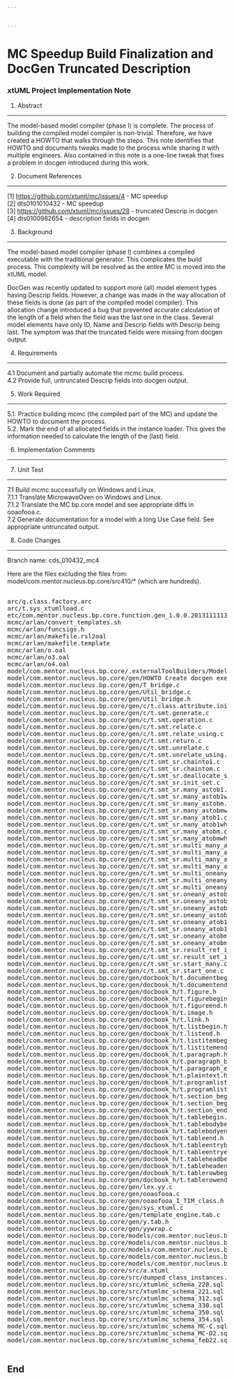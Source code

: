 ```yaml
---


---
```


# MC Speedup Build Finalization and DocGen Truncated Description
### xtUML Project Implementation Note

1. Abstract
-----------
The model-based model compiler (phase I) is complete.  The process of
building the compiled model compiler is non-trivial.  Therefore, we
have created a HOWTO that walks through the steps.  This note identifies
that HOWTO and documents tweaks made to the process while sharing it
with multiple engineers.  Also contained in this note is a one-line
tweak that fixes a problem in docgen introduced during this work.

2. Document References
----------------------
[1] https://github.com/xtuml/mc/issues/4 - MC speedup  
[2] dts0101010432 - MC speedup  
[3] https://github.com/xtuml/mc/issues/28 - truncated Descrip in docgen  
[4] dts0100982654 - description fields in docgen  

3. Background
-------------
The model-based model compiler (phase I) combines a compiled executable
with the traditional generator.  This complicates the build process.
This complexity will be resolved as the entire MC is moved into the
xtUML model.

DocGen was recently updated to support more (all) model element types
having Descrip fields.  However, a change was made in the way allocation
of these fields is done (as part of the compiled model compiler).
This allocation change introduced a bug that prevented accurate
calculation of the length of a field when the field was the last one
in the class.  Several model elements have only ID, Name and Descrip
fields with Descrip being last.  The symptom was that the truncated
fields were missing from docgen output.

4. Requirements
---------------
4.1   Document and partially automate the mcmc build process.  
4.2   Provide full, untruncated Descrip fields into docgen output.  

5. Work Required
----------------
5.1.  Practice building mcmc (the compiled part of the MC) and update
      the HOWTO to document the process.  
5.2.  Mark the end of all allocated fields in the instance loader.  This
      gives the information needed to calculate the length of the (last)
      field.  

6. Implementation Comments
--------------------------

7. Unit Test
------------
7.1    Build mcmc successfully on Windows and Linux.  
7.1.1  Translate MicrowaveOven on Windows and Linux.  
7.1.2  Translate the MC bp.core model and see appropriate diffs in ooaofooa.c.  
7.2    Generate documentation for a model with a long Use Case field.  See
       appropriate untruncated output.  

8. Code Changes
---------------
Branch name: cds_010432_mc4

Here are the files excluding the files from:
model/com.mentor.nucleus.bp.core/src410/*
(which are hundreds).

<pre>

arc/q.class.factory.arc
arc/t.sys_xtumlload.c
etc/com.mentor.nucleus.bp.core.function.gen_1.0.0.201311111325.jar
mcmc/arlan/convert_templates.sh
mcmc/arlan/funcsigs.h
mcmc/arlan/makefile.rsl2oal
mcmc/arlan/makefile.template
mcmc/arlan/o.oal
mcmc/arlan/o3.oal
mcmc/arlan/o4.oal
model/com.mentor.nucleus.bp.core/.externalToolBuilders/Model Compiler.launch
model/com.mentor.nucleus.bp.core/gen/HOWTO Create docgen exe.txt
model/com.mentor.nucleus.bp.core/gen/T_bridge.c
model/com.mentor.nucleus.bp.core/gen/Util_bridge.c
model/com.mentor.nucleus.bp.core/gen/Util_bridge.h
model/com.mentor.nucleus.bp.core/gen/c/t.class.attribute.init.c
model/com.mentor.nucleus.bp.core/gen/c/t.smt.generate.c
model/com.mentor.nucleus.bp.core/gen/c/t.smt.operation.c
model/com.mentor.nucleus.bp.core/gen/c/t.smt.relate.c
model/com.mentor.nucleus.bp.core/gen/c/t.smt.relate_using.c
model/com.mentor.nucleus.bp.core/gen/c/t.smt.return.c
model/com.mentor.nucleus.bp.core/gen/c/t.smt.unrelate.c
model/com.mentor.nucleus.bp.core/gen/c/t.smt.unrelate_using.c
model/com.mentor.nucleus.bp.core/gen/c/t.smt_sr.chainto1.c
model/com.mentor.nucleus.bp.core/gen/c/t.smt_sr.chaintom.c
model/com.mentor.nucleus.bp.core/gen/c/t.smt_sr.deallocate_set.c
model/com.mentor.nucleus.bp.core/gen/c/t.smt_sr.init_set.c
model/com.mentor.nucleus.bp.core/gen/c/t.smt_sr.many_astob1.c
model/com.mentor.nucleus.bp.core/gen/c/t.smt_sr.many_astob1where.c
model/com.mentor.nucleus.bp.core/gen/c/t.smt_sr.many_astobm.c
model/com.mentor.nucleus.bp.core/gen/c/t.smt_sr.many_astobmwhere.c
model/com.mentor.nucleus.bp.core/gen/c/t.smt_sr.many_atob1.c
model/com.mentor.nucleus.bp.core/gen/c/t.smt_sr.many_atob1where.c
model/com.mentor.nucleus.bp.core/gen/c/t.smt_sr.many_atobm.c
model/com.mentor.nucleus.bp.core/gen/c/t.smt_sr.many_atobmwhere.c
model/com.mentor.nucleus.bp.core/gen/c/t.smt_sr.multi_many_astob1.c
model/com.mentor.nucleus.bp.core/gen/c/t.smt_sr.multi_many_astob1where.c
model/com.mentor.nucleus.bp.core/gen/c/t.smt_sr.multi_many_astobm.c
model/com.mentor.nucleus.bp.core/gen/c/t.smt_sr.multi_many_astobmwhere.c
model/com.mentor.nucleus.bp.core/gen/c/t.smt_sr.multi_oneany_astob1.c
model/com.mentor.nucleus.bp.core/gen/c/t.smt_sr.multi_oneany_astob1where.c
model/com.mentor.nucleus.bp.core/gen/c/t.smt_sr.multi_oneany_astobmwhere.c
model/com.mentor.nucleus.bp.core/gen/c/t.smt_sr.oneany_astob1.c
model/com.mentor.nucleus.bp.core/gen/c/t.smt_sr.oneany_astob1where.c
model/com.mentor.nucleus.bp.core/gen/c/t.smt_sr.oneany_astobm.c
model/com.mentor.nucleus.bp.core/gen/c/t.smt_sr.oneany_astobmwhere.c
model/com.mentor.nucleus.bp.core/gen/c/t.smt_sr.oneany_atob1.c
model/com.mentor.nucleus.bp.core/gen/c/t.smt_sr.oneany_atob1where.c
model/com.mentor.nucleus.bp.core/gen/c/t.smt_sr.oneany_atobm.c
model/com.mentor.nucleus.bp.core/gen/c/t.smt_sr.oneany_atobmwhere.c
model/com.mentor.nucleus.bp.core/gen/c/t.smt_sr.result_ref_init.c
model/com.mentor.nucleus.bp.core/gen/c/t.smt_sr.result_set_init.c
model/com.mentor.nucleus.bp.core/gen/c/t.smt_sr.start_many.c
model/com.mentor.nucleus.bp.core/gen/c/t.smt_sr.start_one.c
model/com.mentor.nucleus.bp.core/gen/docbook_h/t.documentbegin.h
model/com.mentor.nucleus.bp.core/gen/docbook_h/t.documentend.h
model/com.mentor.nucleus.bp.core/gen/docbook_h/t.figure.h
model/com.mentor.nucleus.bp.core/gen/docbook_h/t.figurebegin.h
model/com.mentor.nucleus.bp.core/gen/docbook_h/t.figureend.h
model/com.mentor.nucleus.bp.core/gen/docbook_h/t.image.h
model/com.mentor.nucleus.bp.core/gen/docbook_h/t.link.h
model/com.mentor.nucleus.bp.core/gen/docbook_h/t.listbegin.h
model/com.mentor.nucleus.bp.core/gen/docbook_h/t.listend.h
model/com.mentor.nucleus.bp.core/gen/docbook_h/t.listitembegin.h
model/com.mentor.nucleus.bp.core/gen/docbook_h/t.listitemend.h
model/com.mentor.nucleus.bp.core/gen/docbook_h/t.paragraph.h
model/com.mentor.nucleus.bp.core/gen/docbook_h/t.paragraph_begin.h
model/com.mentor.nucleus.bp.core/gen/docbook_h/t.paragraph_end.h
model/com.mentor.nucleus.bp.core/gen/docbook_h/t.plaintext.h
model/com.mentor.nucleus.bp.core/gen/docbook_h/t.programlistingbegin.h
model/com.mentor.nucleus.bp.core/gen/docbook_h/t.programlistingend.h
model/com.mentor.nucleus.bp.core/gen/docbook_h/t.section_begin.h
model/com.mentor.nucleus.bp.core/gen/docbook_h/t.section_begin_no_abstract.h
model/com.mentor.nucleus.bp.core/gen/docbook_h/t.section_end.h
model/com.mentor.nucleus.bp.core/gen/docbook_h/t.tablebegin.h
model/com.mentor.nucleus.bp.core/gen/docbook_h/t.tablebodybegin.h
model/com.mentor.nucleus.bp.core/gen/docbook_h/t.tablebodyend.h
model/com.mentor.nucleus.bp.core/gen/docbook_h/t.tableend.h
model/com.mentor.nucleus.bp.core/gen/docbook_h/t.tableentrybegin.h
model/com.mentor.nucleus.bp.core/gen/docbook_h/t.tableentryend.h
model/com.mentor.nucleus.bp.core/gen/docbook_h/t.tableheadbegin.h
model/com.mentor.nucleus.bp.core/gen/docbook_h/t.tableheadend.h
model/com.mentor.nucleus.bp.core/gen/docbook_h/t.tablerowbegin.h
model/com.mentor.nucleus.bp.core/gen/docbook_h/t.tablerowend.h
model/com.mentor.nucleus.bp.core/gen/lex.yy.c
model/com.mentor.nucleus.bp.core/gen/ooaofooa.c
model/com.mentor.nucleus.bp.core/gen/ooaofooa_I_TIM_class.h
model/com.mentor.nucleus.bp.core/gen/sys_xtuml.c
model/com.mentor.nucleus.bp.core/gen/template_engine.tab.c
model/com.mentor.nucleus.bp.core/gen/y.tab.h
model/com.mentor.nucleus.bp.core/gen/yywrap.c
model/com.mentor.nucleus.bp.core/models/com.mentor.nucleus.bp.core/components/ooaofooa/ooaofooa/DocGen/DocGen.xtuml
model/com.mentor.nucleus.bp.core/models/com.mentor.nucleus.bp.core/components/ooaofooa/ooaofooa/afun/afun.xtuml
model/com.mentor.nucleus.bp.core/models/com.mentor.nucleus.bp.core/components/ooaofooa/ooaofooa/afunmark/afunmark.xtuml
model/com.mentor.nucleus.bp.core/models/com.mentor.nucleus.bp.core/components/ooaofooa/ooaofooa/afunsmt/afunsmt.xtuml
model/com.mentor.nucleus.bp.core/models/com.mentor.nucleus.bp.core/components/ooaofooa/ooaofooa/afunval/afunval.xtuml
model/com.mentor.nucleus.bp.core/src/a.xtuml
model/com.mentor.nucleus.bp.core/src/dumped_class_instances.sql
model/com.mentor.nucleus.bp.core/src/xtumlmc_schema_220.sql
model/com.mentor.nucleus.bp.core/src/xtumlmc_schema_221.sql
model/com.mentor.nucleus.bp.core/src/xtumlmc_schema_312.sql
model/com.mentor.nucleus.bp.core/src/xtumlmc_schema_330.sql
model/com.mentor.nucleus.bp.core/src/xtumlmc_schema_350.sql
model/com.mentor.nucleus.bp.core/src/xtumlmc_schema_354.sql
model/com.mentor.nucleus.bp.core/src/xtumlmc_schema_MC-C.sql
model/com.mentor.nucleus.bp.core/src/xtumlmc_schema_MC-D2.sql
model/com.mentor.nucleus.bp.core/src/xtumlmc_schema_feb22.sql

</pre>

End
---

